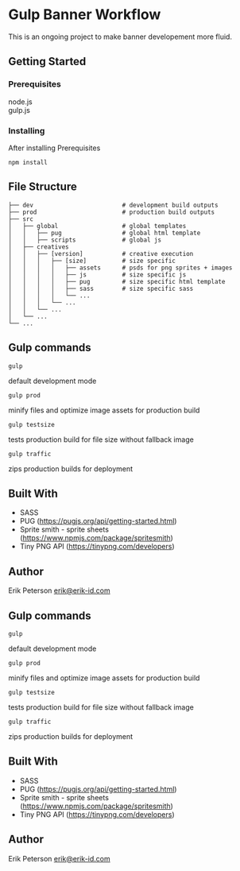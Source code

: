 
# Gulp Banner Workflow

This is an ongoing project to make banner developement more fluid.

## Getting Started

### Prerequisites
node.js<br>
gulp.js

### Installing
After installing Prerequisites
```
npm install
```

## File Structure


    ├── dev                         # development build outputs
	├── prod                        # production build outputs
    ├── src                     
	│   ├── global                  # global templates
    │   │   ├── pug                 # global html template
    │   │   ├── scripts             # global js
    │   ├── creatives           
	│   │   ├── [version]           # creative execution
    │   │   │   ├── [size]          # size specific
    │   │	│   │   ├── assets      # psds for png sprites + images
    │   │	│   │   ├── js          # size specific js
    │   │	│   │   ├── pug         # size specific html template
    │   │	│   │   ├── sass        # size specific sass
    │   │   │   │   └── ...  
    │   │   │   └── ...  
    │   │   └── ...  
	│   └── ...           
	└── ...



## Gulp commands

```
gulp
```
default development mode
```
gulp prod
```
minify files and optimize image assets for production build
```
gulp testsize
```
tests production build for file size without fallback image
```
gulp traffic
```
zips production builds for deployment

## Built With

* SASS
* PUG (https://pugjs.org/api/getting-started.html)
* Sprite smith - sprite sheets (https://www.npmjs.com/package/spritesmith)
* Tiny PNG API (https://tinypng.com/developers)

## Author
Erik Peterson
erik@erik-id.com




## Gulp commands

```
gulp
```
default development mode
```
gulp prod
```
minify files and optimize image assets for production build
```
gulp testsize
```
tests production build for file size without fallback image
```
gulp traffic
```
zips production builds for deployment

## Built With

* SASS
* PUG (https://pugjs.org/api/getting-started.html)
* Sprite smith - sprite sheets (https://www.npmjs.com/package/spritesmith)
* Tiny PNG API (https://tinypng.com/developers)

## Author
Erik Peterson
erik@erik-id.com
